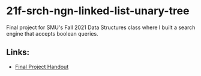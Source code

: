 # 21f-srch-ngn-linked-list-unary-tree
Final project for SMU's Fall 2021 Data Structures class where I built a search engine that accepts boolean queries.


## Links:

- [Final Project Handout](https://docs.google.com/document/d/1iKdp9c4WrrGjgHpJKb94H3mZb0PCYJLEV0gCnLe19aw/edit?usp=sharing)
